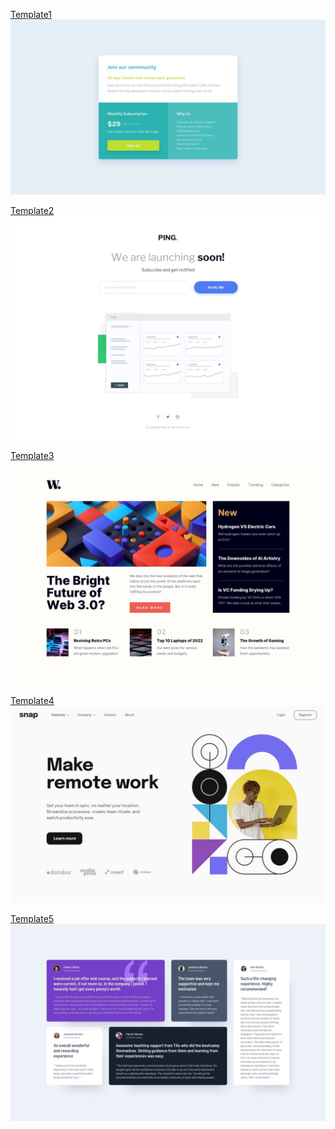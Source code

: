 [Template1](./Temp1/out/index.html)
![Design preview for the Age calculator app coding challenge](./Temp1/img/desktop-design.jpg)

[Template2](./Temp2/dist/index.html)
![Design preview for the Age calculator app coding challenge](./Temp2/dist/desktop-design.jpg)

[Template3](./Temp3/dist/index.html)
![Design preview for the Age calculator app coding challenge](./Temp3/dist/desktop-design%20(1).jpg)

[Template4](./Temp4/dist/index.html)
![Design preview for the Age calculator app coding challenge](./Temp4/dist/desktop-design.jpg)

[Template5](./Temp5/dist/index.html)
![Design preview for the Age calculator app coding challenge](./Temp5/dist/desktop-design%20(1).jpg)